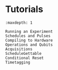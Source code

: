 # Tutorials

```{toctree}
:maxdepth: 1

Running an Experiment
Schedules and Pulses
Compiling to Hardware
Operations and Qubits
Acquisitions
ScheduleGettable
Conditional Reset
Timetagging
```
